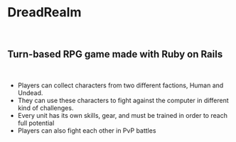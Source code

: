 <h1>DreadRealm</h1>
<br>
<h2>Turn-based RPG game made with Ruby on Rails</h2>
<br>
<ul>
  <li>Players can collect characters from two different factions, Human and Undead.</li>
  <li>They can use these characters to fight against the computer in different kind of challenges.</li>
  <li>Every unit has its own skills, gear, and must be trained in order to reach full potential</li>
  <li>Players can also fight each other in PvP battles</li>
</ul>
